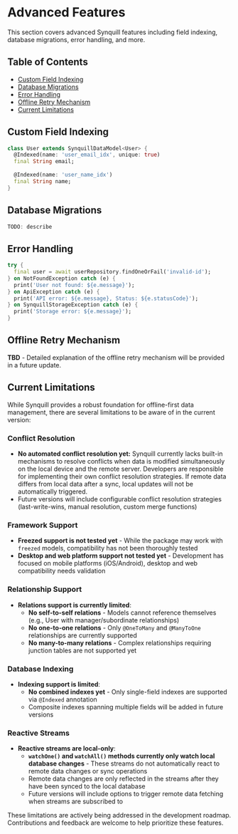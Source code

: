 # Advanced Features

This section covers advanced Synquill features including field indexing, database migrations, error handling, and more.

## Table of Contents

- [Custom Field Indexing](#custom-field-indexing)
- [Database Migrations](#database-migrations)
- [Error Handling](#error-handling)
- [Offline Retry Mechanism](#offline-retry-mechanism)
- [Current Limitations](#current-limitations)

## Custom Field Indexing

```dart
class User extends SynquillDataModel<User> {
  @Indexed(name: 'user_email_idx', unique: true)
  final String email;
  
  @Indexed(name: 'user_name_idx')
  final String name;
}
```

## Database Migrations

```dart
TODO: describe
```

## Error Handling

```dart
try {
  final user = await userRepository.findOneOrFail('invalid-id');
} on NotFoundException catch (e) {
  print('User not found: ${e.message}');
} on ApiException catch (e) {
  print('API error: ${e.message}, Status: ${e.statusCode}');
} on SynquillStorageException catch (e) {
  print('Storage error: ${e.message}');
}
```

## Offline Retry Mechanism

**TBD** - Detailed explanation of the offline retry mechanism will be provided in a future update.

## Current Limitations

While Synquill provides a robust foundation for offline-first data management, there are several limitations to be aware of in the current version:

### Conflict Resolution
- **No automated conflict resolution yet:** Synquill currently lacks built-in mechanisms to resolve conflicts when data is modified simultaneously on the local device and the remote server. Developers are responsible for implementing their own conflict resolution strategies. If remote data differs from local data after a sync, local updates will not be automatically triggered.
- Future versions will include configurable conflict resolution strategies (last-write-wins, manual resolution, custom merge functions)

### Framework Support
- **Freezed support is not tested yet** - While the package may work with `freezed` models, compatibility has not been thoroughly tested
- **Desktop and web platform support not tested yet** - Development has focused on mobile platforms (iOS/Android), desktop and web compatibility needs validation

### Relationship Support
- **Relations support is currently limited**:
  - **No self-to-self relations** - Models cannot reference themselves (e.g., User with manager/subordinate relationships)
  - **No one-to-one relations** - Only `@OneToMany` and `@ManyToOne` relationships are currently supported
  - **No many-to-many relations** - Complex relationships requiring junction tables are not supported yet

### Database Indexing
- **Indexing support is limited**:
  - **No combined indexes yet** - Only single-field indexes are supported via `@Indexed` annotation
  - Composite indexes spanning multiple fields will be added in future versions

### Reactive Streams
- **Reactive streams are local-only**:
  - **`watchOne()` and `watchAll()` methods currently only watch local database changes** - These streams do not automatically react to remote data changes or sync operations
  - Remote data changes are only reflected in the streams after they have been synced to the local database
  - Future versions will include options to trigger remote data fetching when streams are subscribed to

These limitations are actively being addressed in the development roadmap. Contributions and feedback are welcome to help prioritize these features.
